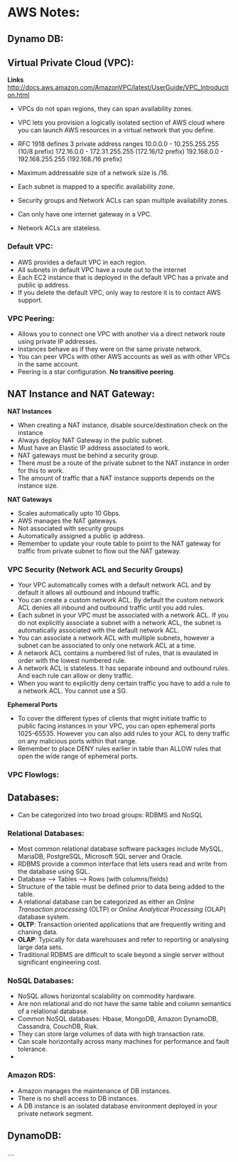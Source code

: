 # AWS Notes:


## Dynamo DB:

## Virtual Private Cloud (VPC):

**Links**
http://docs.aws.amazon.com/AmazonVPC/latest/UserGuide/VPC_Introduction.html

* VPCs do not span regions, they can span availability zones.
* VPC lets you provision a logically isolated section of AWS cloud where you
  can launch AWS resources in a virtual network that you define.

* RFC 1918 defines 3 private address ranges
10.0.0.0 - 10.255.255.255 (10/8 prefix)
172.16.0.0  - 172.31.255.255 (172.16/12 prefix)
192.168.0.0 - 192.168.255.255 (192.168./16 prefix)

* Maximum addressable size of a network size is /16.
* Each subnet is mapped to a specific availability zone.
* Security groups and Network ACLs can span multiple availability zones.
* Can only have one internet gateway in a VPC.
* Network ACLs are stateless.

### Default VPC:
* AWS provides a default VPC in each region.
* All subnets in default VPC have a route out to the internet
* Each EC2 instance that is deployed in the default VPC has a private and public
  ip address.
* If you delete the default VPC, only way to restore it is to contact AWS support.

### VPC Peering:
* Allows you to connect one VPC with another via a direct network route using
  private IP addresses.
* Instances behave as if they were on the same private network.
* You can peer VPCs with other AWS accounts as well as with other VPCs in
  the same account.
* Peering is a star configuration. **No transitive peering**.

## NAT Instance and NAT Gateway:

**NAT Instances**
* When creating a NAT instance, disable source/destination check on the instance
* Always deploy NAT Gateway in the public subnet.
* Must have an Elastic IP address associated to work.
* NAT gateways must be behind a security group.
* There must be a route of the private subnet to the NAT instance in order
  for this to work.
* The amount of traffic that a NAT instance supports depends on the instance size.

**NAT Gateways**
* Scales automatically upto 10 Gbps.
* AWS manages the NAT gateways.
* Not associated with security groups
* Automatically assigned a public ip address.
* Remember to update your route table to point to the NAT gateway for traffic from private subnet to flow out the NAT gateway.


### VPC Security (Network ACL and Security Groups)
* Your VPC automatically comes with a default network ACL and by default it
  allows all outbound and inbound traffic.
* You can create a custom network ACL. By default the custom network ACL denies
  all inbound and outbound traffic until you add rules.
* Each subnet in your VPC must be associated with a network ACL. If you do not
  explicitly associate a subnet with a network ACL, the subnet is automatically
  associated with the default network ACL.
* You can associate a network ACL with multiple subnets, however a subnet can
  be associated to only one network ACL at a time.
* A network ACL contains a numbered list of rules, that is evaulated in order
  with the lowest numbered rule.
* A network ACL is stateless. It has separate inbound and outbound rules. And
  each rule can allow or deny traffic.
* When you want to explicitly deny certain traffic you have to add a rule to
  a network ACL. You cannot use a SG.

**Ephemeral Ports**
* To cover the different types of clients that might initiate traffic to   
  public facing instances in your VPC, you can open ephemeral ports
  1025-65535. However you can also add rules to your ACL to deny traffic on
  any malicious ports within that range.
* Remember to place DENY rules earlier in table than ALLOW rules that open
  the wide range of ephemeral ports.


### VPC Flowlogs:




## Databases:


* Can be categorized into two broad groups: RDBMS and NoSQL
### Relational Databases:
* Most common relational database software packages include MySQL, MariaDB,
  PostgreSQL, Microsoft SQL server and Oracle.
* RDBMS provide a common interface that lets users read and write from the
  database using SQL.
* Database --> Tables --> Rows (with columns/fields)
* Structure of the table must be defined prior to data being added to the table.
* A relational database can be categorized as either an *Online Transaction
  processing* (OLTP) or *Online Analytical Processing* (OLAP) database system.
* **OLTP**: Transaction oriented applications that are frequently writing
  and chaning data.
* **OLAP**: Typically for data warehouses and refer to reporting or analysing
  large data sets.
* Traditional RDBMS are difficult to scale beyond a single server without
  significant engineering cost.

### NoSQL Databases:
* NoSQL allows horizontal scalability on commodity hardware.
* Are non relational and do not have the same table and column semantics of
  a relational database.
* Common NoSQL databases: Hbase, MongoDB, Amazon DynamoDB, Cassandra, CouchDB,
  Riak.
* They can store large volumes of data with high transaction rate.
* Can scale horizontally across many machines for performance and fault tolerance.
*

### Amazon RDS:
* Amazon manages the maintenance of DB instances.
* There is no shell access to DB instances.
* A DB instance is an isolated database environment deployed in your private
  network segment.

## DynamoDB:















....
